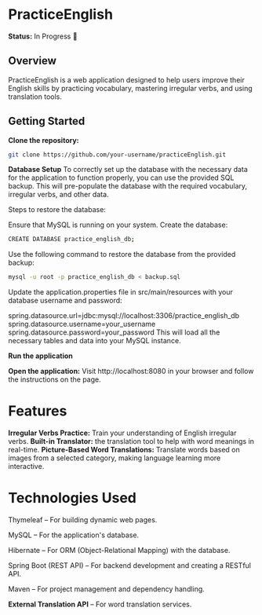# PracticeEnglish

**Status:** In Progress 🚧

## Overview
PracticeEnglish is a web application designed to help users improve their English skills by practicing vocabulary, mastering irregular verbs, and using translation tools.

## Getting Started

 **Clone the repository:**
   ```bash
   git clone https://github.com/your-username/practiceEnglish.git
```

**Database Setup**
To correctly set up the database with the necessary data for the application to function properly, you can use the provided SQL backup. This will pre-populate the database with the required vocabulary, irregular verbs, and other data.

Steps to restore the database:

Ensure that MySQL is running on your system.
Create the database:
```bash
CREATE DATABASE practice_english_db;
```

Use the following command to restore the database from the provided backup:
  ```bash
mysql -u root -p practice_english_db < backup.sql
```

Update the application.properties file in src/main/resources with your database username and password:

spring.datasource.url=jdbc:mysql://localhost:3306/practice_english_db
spring.datasource.username=your_username
spring.datasource.password=your_password
This will load all the necessary tables and data into your MySQL instance.

**Run the application**

**Open the application:**
 Visit http://localhost:8080 in your browser and follow the instructions on the page.

# Features

**Irregular Verbs Practice:** Train your understanding of English irregular verbs.
**Built-in Translator:** the translation tool to help with word meanings in real-time.
**Picture-Based Word Translations:** Translate words based on images from a selected category, making language learning more interactive.


# Technologies Used

Thymeleaf – For building dynamic web pages.

MySQL – For the application's database.

Hibernate – For ORM (Object-Relational Mapping) with the database.

Spring Boot (REST API) – For backend development and creating a RESTful API.

Maven – For project management and dependency handling.

**External Translation API** – For word translation services.


